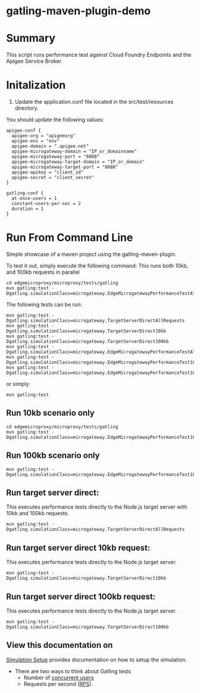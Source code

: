 gatling-maven-plugin-demo
=========================

# Summary
This script runs performance test against Cloud Foundry Endpoints and the Apigee Service Broker.

# Initalization
1. Update the application.conf file located in the src/test/resources directory.

You should update the following values:
```
apigee-conf {
  apigee-org = "apigeeorg"
  apigee-env = "env"
  apigee-domain = ".apigee.net"
  apigee-microgateway-domain = "IP_or_domainname"
  apigee-microgateway-port = "8000"
  apigee-microgateway-target-domain = "IP_or_domain"
  apigee-microgateway-target-port = "8080"
  apigee-apikey = "client_id"
  apigee-secret = "client_secret"
}

gatling-conf {
  at-once-users = 1
  constant-users-per-sec = 2
  duration = 1
}
```

# Run From Command Line
Simple showcase of a maven project using the gatling-maven-plugin.

To test it out, simply execute the following command:
This runs both 10kb, and 100kb requests in parallel
```
cd edgemicroproxy/microproxy/tests/gatling
mvn gatling:test -Dgatling.simulationClass=microgateway.EdgeMicrogatewayPerformanceTestAllRequests
 ```
The following tests can be run:
```
mvn gatling:test -Dgatling.simulationClass=microgateway.TargetServerDirectAllRequests
mvn gatling:test -Dgatling.simulationClass=microgateway.TargetServerDirect10kb
mvn gatling:test -Dgatling.simulationClass=microgateway.TargetServerDirect100kb
mvn gatling:test -Dgatling.simulationClass=microgateway.EdgeMicrogatewayPerformanceTestAllRequests
mvn gatling:test -Dgatling.simulationClass=microgateway.EdgeMicrogatewayPerformanceTest10kbOnly
mvn gatling:test -Dgatling.simulationClass=microgateway.EdgeMicrogatewayPerformanceTest100kbOnly
```

or simply:

```
mvn gatling:test
```

## Run 10kb scenario only
```
cd edgemicroproxy/microproxy/tests/gatling
mvn gatling:test -Dgatling.simulationClass=microgateway.EdgeMicrogatewayPerformanceTest10kbOnly
 ```

## Run 100kb scenario only
```
mvn gatling:test -Dgatling.simulationClass=microgateway.EdgeMicrogatewayPerformanceTest100kbOnly
```

## Run target server direct:
This executes performance tests directly to the Node.js target server with 10kb and 100kb requests.  

```
mvn gatling:test -Dgatling.simulationClass=microgateway.TargetServerDirectAllRequests
```

## Run target server direct 10kb request:
This executes performance tests directly to the Node.js target server.  

```
mvn gatling:test -Dgatling.simulationClass=microgateway.TargetServerDirect10kb
```

## Run target server direct 100kb request:
This executes performance tests directly to the Node.js target server.  

```
mvn gatling:test -Dgatling.simulationClass=microgateway.TargetServerDirect100kb
```


## View this documentation on

[Simulation Setup](https://gatling.io/docs/2.3/general/simulation_setup/) provides documentation on how to setup the simulation.
* There are two ways to think about Gatling tests
  * Number of [concurrent users](https://gatling.io/docs/2.3/general/simulation_setup/#injection)
  * Requests per second ([RPS](https://gatling.io/docs/2.3/general/simulation_setup/#throttling)).

